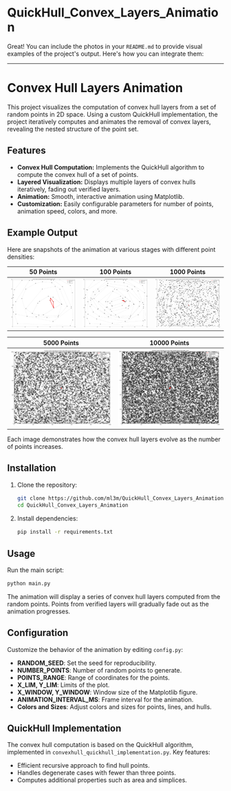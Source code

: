 # QuickHull_Convex_Layers_Animation

Great! You can include the photos in your `README.md` to provide visual examples of the project's output. Here's how you can integrate them:

---

# Convex Hull Layers Animation

This project visualizes the computation of convex hull layers from a set of random points in 2D space. Using a custom QuickHull implementation, the project iteratively computes and animates the removal of convex layers, revealing the nested structure of the point set.

## Features

- **Convex Hull Computation:** Implements the QuickHull algorithm to compute the convex hull of a set of points.
- **Layered Visualization:** Displays multiple layers of convex hulls iteratively, fading out verified layers.
- **Animation:** Smooth, interactive animation using Matplotlib.
- **Customization:** Easily configurable parameters for number of points, animation speed, colors, and more.

## Example Output

Here are snapshots of the animation at various stages with different point densities:

| 50 Points             | 100 Points             | 1000 Points            |
|-------------------------|------------------------|------------------------|
| ![50 Points](samples/50_points.png) | ![500 Points](samples/100_points.png) | ![1000 Points](samples/1000_points.png) |

| 5000 Points            | 10000 Points           |
|------------------------|------------------------|
| ![5000 Points](samples/5000_points.png) | ![15000 Points](samples/10000_points.png) |

Each image demonstrates how the convex hull layers evolve as the number of points increases. 

## Installation

1. Clone the repository:
   ```bash
   git clone https://github.com/ml3m/QuickHull_Convex_Layers_Animation.git
   cd QuickHull_Convex_Layers_Animation
   ```

2. Install dependencies:
   ```bash
   pip install -r requirements.txt
   ```

## Usage

Run the main script:
```bash
python main.py
```

The animation will display a series of convex hull layers computed from the random points. Points from verified layers will gradually fade out as the animation progresses.

## Configuration

Customize the behavior of the animation by editing `config.py`:
- **RANDOM_SEED**: Set the seed for reproducibility.
- **NUMBER_POINTS**: Number of random points to generate.
- **POINTS_RANGE**: Range of coordinates for the points.
- **X_LIM, Y_LIM**: Limits of the plot.
- **X_WINDOW, Y_WINDOW**: Window size of the Matplotlib figure.
- **ANIMATION_INTERVAL_MS**: Frame interval for the animation.
- **Colors and Sizes**: Adjust colors and sizes for points, lines, and hulls.

## QuickHull Implementation

The convex hull computation is based on the QuickHull algorithm, implemented in `convexhull_quickhull_implementation.py`. Key features:
- Efficient recursive approach to find hull points.
- Handles degenerate cases with fewer than three points.
- Computes additional properties such as area and simplices.
